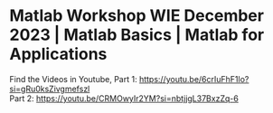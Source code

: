 # Matlab Workshop WIE December 2023 | Matlab Basics | Matlab for Applications

Find the Videos in Youtube,
Part 1: https://youtu.be/6crIuFhF1lo?si=gRu0ksZivgmefszl \
Part 2: https://youtu.be/CRMOwyIr2YM?si=nbtjjgL37BxzZq-6
